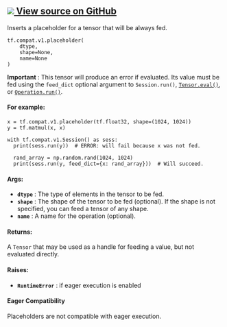 [ ![](https://tensorflow.google.cn/images/GitHub-Mark-32px.png) View source on
GitHub
](https://github.com/tensorflow/tensorflow/blob/r2.0/tensorflow/python/ops/array_ops.py#L2588-L2630)  
---  
  
Inserts a placeholder for a tensor that will be always fed.

    
    
    tf.compat.v1.placeholder(
        dtype,
        shape=None,
        name=None
    )
    

**Important** : This tensor will produce an error if evaluated. Its value must
be fed using the `feed_dict` optional argument to `Session.run()`,
[`Tensor.eval()`](/api_docs/python/tf/Tensor#eval), or
[`Operation.run()`](/api_docs/python/tf/Operation#run).

#### For example:

    
    
    x = tf.compat.v1.placeholder(tf.float32, shape=(1024, 1024))
    y = tf.matmul(x, x)
    
    with tf.compat.v1.Session() as sess:
      print(sess.run(y))  # ERROR: will fail because x was not fed.
    
      rand_array = np.random.rand(1024, 1024)
      print(sess.run(y, feed_dict={x: rand_array}))  # Will succeed.
    

#### Args:

  * **`dtype`** : The type of elements in the tensor to be fed.
  * **`shape`** : The shape of the tensor to be fed (optional). If the shape is not specified, you can feed a tensor of any shape.
  * **`name`** : A name for the operation (optional).

#### Returns:

A `Tensor` that may be used as a handle for feeding a value, but not evaluated
directly.

#### Raises:

  * **`RuntimeError`** : if eager execution is enabled

#### Eager Compatibility

Placeholders are not compatible with eager execution.

